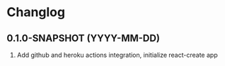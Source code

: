 # Changlog

## 0.1.0-SNAPSHOT (YYYY-MM-DD)

1. Add github and heroku actions integration, initialize react-create app
